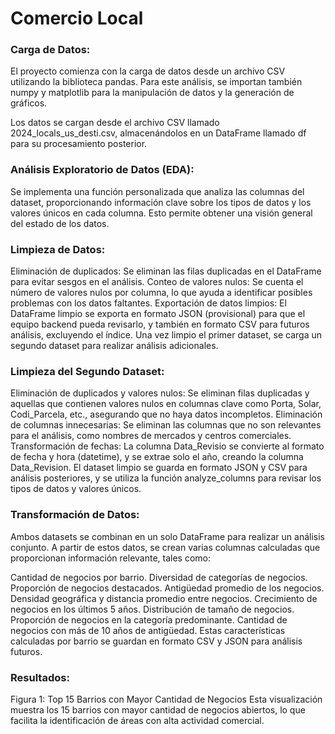 # Comercio Local

### Carga de Datos:  
El proyecto comienza con la carga de datos desde un archivo CSV utilizando la biblioteca pandas. Para este análisis, se importan también numpy y matplotlib para la manipulación de datos y la generación de gráficos.

Los datos se cargan desde el archivo CSV llamado 2024_locals_us_desti.csv, almacenándolos en un DataFrame llamado df para su procesamiento posterior.

### Análisis Exploratorio de Datos (EDA): 
Se implementa una función personalizada que analiza las columnas del dataset, proporcionando información clave sobre los tipos de datos y los valores únicos en cada columna. Esto permite obtener una visión general del estado de los datos.

### Limpieza de Datos:
Eliminación de duplicados: Se eliminan las filas duplicadas en el DataFrame para evitar sesgos en el análisis.
Conteo de valores nulos: Se cuenta el número de valores nulos por columna, lo que ayuda a identificar posibles problemas con los datos faltantes.
Exportación de datos limpios: El DataFrame limpio se exporta en formato JSON (provisional) para que el equipo backend pueda revisarlo, y también en formato CSV para futuros análisis, excluyendo el índice.
Una vez limpio el primer dataset, se carga un segundo dataset para realizar análisis adicionales.

### Limpieza del Segundo Dataset: 
Eliminación de duplicados y valores nulos: Se eliminan filas duplicadas y aquellas que contienen valores nulos en columnas clave como Porta, Solar, Codi_Parcela, etc., asegurando que no haya datos incompletos.
Eliminación de columnas innecesarias: Se eliminan las columnas que no son relevantes para el análisis, como nombres de mercados y centros comerciales.
Transformación de fechas: La columna Data_Revisio se convierte al formato de fecha y hora (datetime), y se extrae solo el año, creando la columna Data_Revision.
El dataset limpio se guarda en formato JSON y CSV para análisis posteriores, y se utiliza la función analyze_columns para revisar los tipos de datos y valores únicos.

### Transformación de Datos:
Ambos datasets se combinan en un solo DataFrame para realizar un análisis conjunto. A partir de estos datos, se crean varias columnas calculadas que proporcionan información relevante, tales como:

Cantidad de negocios por barrio.
Diversidad de categorías de negocios.
Proporción de negocios destacados.
Antigüedad promedio de los negocios.
Densidad geográfica y distancia promedio entre negocios.
Crecimiento de negocios en los últimos 5 años.
Distribución de tamaño de negocios.
Proporción de negocios en la categoría predominante.
Cantidad de negocios con más de 10 años de antigüedad.
Estas características calculadas por barrio se guardan en formato CSV y JSON para análisis futuros.

### Resultados:
Figura 1: Top 15 Barrios con Mayor Cantidad de Negocios
Esta visualización muestra los 15 barrios con mayor cantidad de negocios abiertos, lo que facilita la identificación de áreas con alta actividad comercial.

